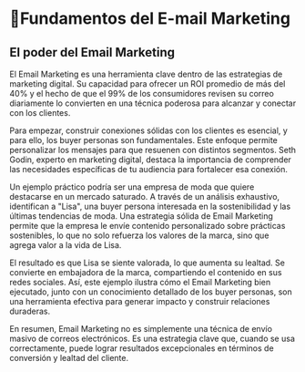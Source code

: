 # 📩​ Fundamentos del E-mail Marketing

## El poder del Email Marketing
El Email Marketing es una herramienta clave dentro de las estrategias de marketing digital. Su capacidad para ofrecer un ROI promedio de más del 40% y el hecho de que el 99% de los consumidores revisen su correo diariamente lo convierten en una técnica poderosa para alcanzar y conectar con los clientes.

Para empezar, construir conexiones sólidas con los clientes es esencial, y para ello, los buyer personas son fundamentales. Este enfoque permite personalizar los mensajes para que resuenen con distintos segmentos. Seth Godin, experto en marketing digital, destaca la importancia de comprender las necesidades específicas de tu audiencia para fortalecer esa conexión.

Un ejemplo práctico podría ser una empresa de moda que quiere destacarse en un mercado saturado. A través de un análisis exhaustivo, identifican a "Lisa", una buyer persona interesada en la sostenibilidad y las últimas tendencias de moda. Una estrategia sólida de Email Marketing permite que la empresa le envíe contenido personalizado sobre prácticas sostenibles, lo que no solo refuerza los valores de la marca, sino que agrega valor a la vida de Lisa.

El resultado es que Lisa se siente valorada, lo que aumenta su lealtad. Se convierte en embajadora de la marca, compartiendo el contenido en sus redes sociales. Así, este ejemplo ilustra cómo el Email Marketing bien ejecutado, junto con un conocimiento detallado de los buyer personas, son una herramienta efectiva para generar impacto y construir relaciones duraderas.

En resumen, Email Marketing no es simplemente una técnica de envío masivo de correos electrónicos. Es una estrategia clave que, cuando se usa correctamente, puede lograr resultados excepcionales en términos de conversión y lealtad del cliente.